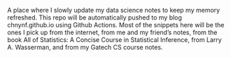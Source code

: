 A place where I slowly update my data science notes to keep my memory refreshed. This repo will be automatically pushed to my blog chnynf.github.io using Github Actions. Most of the snippets here will be the ones I pick up from the internet, from me and my friend’s notes, from the book All of Statistics: A Concise Course in Statistical Inference, from Larry A. Wasserman, and from my Gatech CS course notes.
